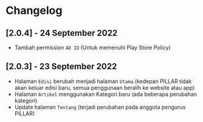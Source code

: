 # Changelog

## [2.0.4] - 24 September 2022
* Tambah permission `AD ID` (Untuk memenuhi Play Store Policy)

## [2.0.3] - 23 September 2022
* Halaman `Edisi` berubah menjadi halaman `Utama` (kedepan PILLAR tidak akan keluar edisi baru, semua penggunaan beralih ke website atau app)
* Halaman `Artikel` menggunakan Kategori baru (ada beberapa perubahan kategori)
* Update halaman `Tentang` (terjadi perubahan pada anggota pengurus PILLAR)